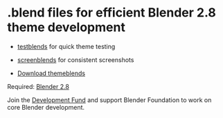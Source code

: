 # .blend files for efficient Blender 2.8 theme development

* [testblends](/testblends) for quick theme testing
* [screenblends](/screenblends) for consistent screenshots

* [Download themeblends](https://github.com/paulcoops/themeblends/archive/master.zip)

Required: [Blender 2.8](https://www.blender.org/download/)

Join the [Development Fund](https://fund.blender.org) and support Blender Foundation to work on core Blender development.
